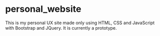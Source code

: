 # personal_website
This is my personal UX site made only using HTML, CSS and JavaScript with Bootstrap and JQuery. It is currently a prototype.
